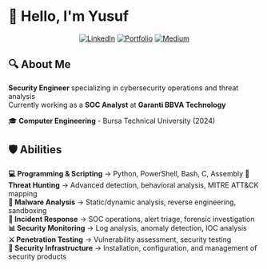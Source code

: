 # 👋 Hello, I'm Yusuf

<div align="center">
  
[![LinkedIn](https://img.shields.io/badge/LinkedIn-0077B5?style=for-the-badge&logo=linkedin&logoColor=white)](https://www.linkedin.com/in/yusufarbc/)
[![Portfolio](https://img.shields.io/badge/Portfolio-FF5722?style=for-the-badge&logo=web&logoColor=white)](https://yusufarbc.github.io/yusufarbc/)
[![Medium](https://img.shields.io/badge/Medium-12100E?style=for-the-badge&logo=medium&logoColor=white)](https://medium.com/@yusufarbc)

</div>

## 🔍 About Me

**Security Engineer** specializing in cybersecurity operations and threat analysis  
Currently working as a **SOC Analyst** at **Garanti BBVA Technology**

🎓 **Computer Engineering** - Bursa Technical University (2024)

## 🛡️ Abilities

**💻 Programming & Scripting** → Python, PowerShell, Bash, C, Assembly
**🔎 Threat Hunting** → Advanced detection, behavioral analysis, MITRE ATT&CK mapping  
**🦠 Malware Analysis** → Static/dynamic analysis, reverse engineering, sandboxing  
**🚨 Incident Response** → SOC operations, alert triage, forensic investigation  
**📊 Security Monitoring** → Log analysis, anomaly detection, IOC analysis  
**⚔️ Penetration Testing** → Vulnerability assessment, security testing  
**🔧 Security Infrastructure** → Installation, configuration, and management of security products
